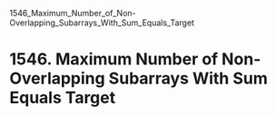1546_Maximum_Number_of_Non-Overlapping_Subarrays_With_Sum_Equals_Target
# 1546. Maximum Number of Non-Overlapping Subarrays With Sum Equals Target

